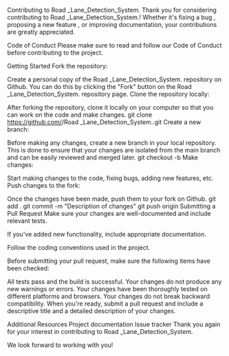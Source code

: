 Contributing to Road
_Lane_Detection_System.
Thank you for considering contributing to Road
_Lane_Detection_System.!
Whether it's fixing a bug , proposing a new feature , or improving documentation, your contributions are greatly appreciated.

Code of Conduct
Please make sure to read and follow our Code of Conduct before contributing to the project.

Getting Started
Fork the repository:

Create a personal copy of the Road
_Lane_Detection_System. repository on Github.
You can do this by clicking the "Fork" button on the Road
_Lane_Detection_System. repository page.
Clone the repository locally:

After forking the repository, clone it locally on your computer so that you can work on the code and make changes.
git clone https://github.com/<YOUR-USERNAME>/Road
_Lane_Detection_System..git
Create a new branch:

Before making any changes, create a new branch in your local repository.
This is done to ensure that your changes are isolated from the main branch and can be easily reviewed and merged later.
git checkout -b <branch-name>
Make changes:

Start making changes to the code, fixing bugs, adding new features, etc.
Push changes to the fork:

Once the changes have been made, push them to your fork on Github.
git add .
git commit -m "Description of changes"
git push origin <branch-name>
Submitting a Pull Request
Make sure your changes are well-documented and include relevant tests.

If you've added new functionality, include appropriate documentation.

Follow the coding conventions used in the project.

Before submitting your pull request, make sure the following items have been checked:

All tests pass and the build is successful.
Your changes do not produce any new warnings or errors.
Your changes have been thoroughly tested on different platforms and browsers.
Your changes do not break backward compatibility.
When you're ready, submit a pull request and include a descriptive title and a detailed description of your changes.

Additional Resources
Project documentation
Issue tracker
Thank you again for your interest in contributing to Road
_Lane_Detection_System.

We look forward to working with you!
